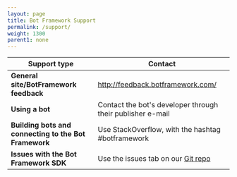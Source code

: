 ```yaml
---
layout: page
title: Bot Framework Support
permalink: /support/
weight: 1300
parent1: none
---
```




|**Support type**                    | **Contact**                                                
|----------------------------|---------------------------------
|**General site/BotFramework feedback**| <a href="http://feedback.botframework.com/" target="_blank">http://feedback.botframework.com/</a>
|**Using a bot** | Contact the bot's developer through their publisher e-mail                 
|**Building bots and connecting to the Bot Framework** | Use StackOverflow, with the hashtag #botframework  
|**Issues with the Bot Framework SDK**| Use the issues tab on our <a href="https://github.com/Microsoft/BotBuilder/" target="_blank">Git repo</a> 